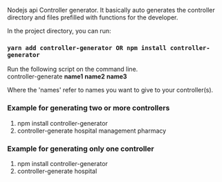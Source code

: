 Nodejs api Controller generator. It basically auto generates the controller directory and files prefilled with functions for the developer.

In the project directory, you can run:

### `yarn add controller-generator OR npm install controller-generator `

Run the following script on the command line.<br />
controller-generate <b>name1</b> <b>name2</b> <b>name3</b> 

Where the 'names' refer to names you want to give to your controller(s).<br />



### Example for generating two or more controllers
<ol>
<li>npm install controller-generator</li>
<li>controller-generate hospital management pharmacy</li>
</ol>


### Example for generating only one controller
<ol>
<li>npm install controller-generator</li>
<li>controller-generate hospital</li>
</ol>


